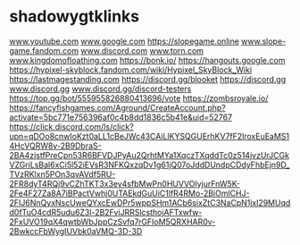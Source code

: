 # shadowygtklinks
www.youtube.com
www.google.com
https://slopegame.online
www.slope-game.fandom.com
www.discord.com
www.torn.com
www.kingdomofloathing.com
https://bonk.io/
https://hangouts.google.com
https://hypixel-skyblock.fandom.com/wiki/Hypixel_SkyBlock_Wiki
https://lastmagestanding.com
https://discord.gg/blooket
https://discord.gg
www.discord.gg
www.discord.gg/discord-testers
https://top.gg/bot/555955826880413696/vote
https://zombsroyale.io/
https://fancyfishgames.com/Aground/CreateAccount.php?activate=5bc771e756396af0c4b8dd1836c5b41e&uid=52767
https://click.discord.com/ls/click?upn=qDOo8cnwIoKzt0aLL1cBeJWc43CAiLlKYSQGUErhKV7fF2lroxEuEaMS14HcVQRW8v-2B9DbraS-2BA4zjstfPreCpn53R6BFVDJPyAu2QrhtMYa1XqczTXqddTc0z514jvzUrJCGkVZGriLsBal6xCi5l52iEVsR3NFKQxzqDv1g61jQ07oJddDUndpCDdyFhbEjn9D_TVzRKlxn5POn3qvAVdf5RU-2FR8dyT4RQj9vCZhTKT3x3ey4sfbMwPn0HUVVOlyjurFnW5K-2Fe4F27Za8A7iBPactVwhj0UTAEkdGuUiC1lfR4RMo-2BiOmlCHJ-2FIJ6NnQyxNscUweQYxcEwDPr5wppSHm1ACb6sixZtC3NaCpN1jxl29MUqdd0fTuO4cdR5udu6Z3l-2B2FviJRRSlcsthojAFTxwfw-2FxUVO19qX4qwtbWbJppCzSvfq7rGFIoM5QRXHAR0v-2BwkccFbWygIUVbk0aVMQ-3D-3D
